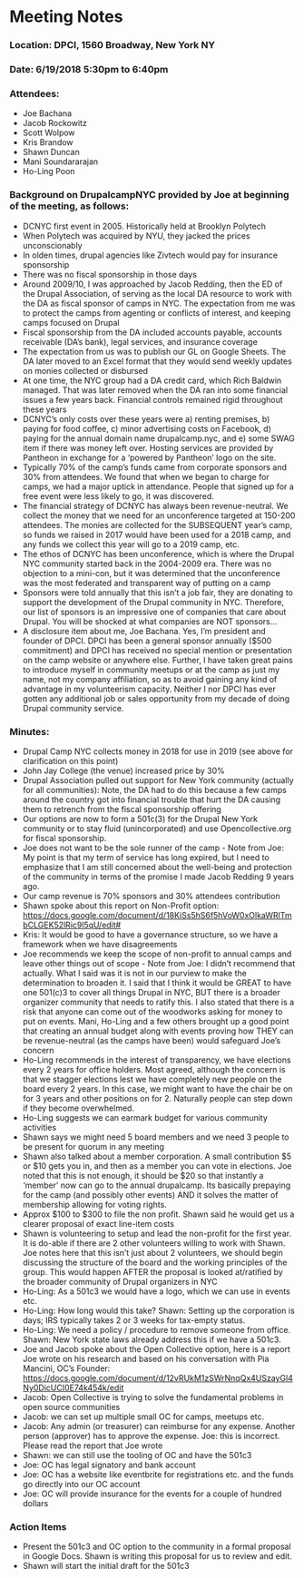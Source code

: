 # Meeting Notes

### Location: DPCI, 1560 Broadway, New York NY

### Date: 6/19/2018 5:30pm to 6:40pm

### Attendees:

* Joe Bachana
* Jacob Rockowitz
* Scott Wolpow
* Kris Brandow
* Shawn Duncan
* Mani Soundararajan
* Ho-Ling Poon

### Background on DrupalcampNYC provided by Joe at beginning of the meeting, as follows:

* DCNYC first event in 2005. Historically held at Brooklyn Polytech
* When Polytech was acquired by NYU, they jacked the prices unconscionably
* In olden times, drupal agencies like Zivtech would pay for insurance sponsorship
* There was no fiscal sponsorship in those days
* Around 2009/10, I was approached by Jacob Redding, then the ED of the Drupal Association, of serving as the local DA resource to work with the DA as fiscal sponsor of camps in NYC. The expectation from me was to protect the camps from agenting or conflicts of interest, and keeping camps focused on Drupal
* Fiscal sponsorship from the DA included accounts payable, accounts receivable (DA’s bank), legal services, and insurance coverage
* The expectation from us was to publish our GL on Google Sheets. The DA later moved to an Excel format that they would send weekly updates on monies collected or disbursed
* At one time, the NYC group had a DA credit card, which Rich Baldwin managed. That was later removed when the DA ran into some financial issues a few years back. Financial controls remained rigid throughout these years
* DCNYC’s only costs over these years were a) renting premises, b) paying for food coffee, c) minor advertising costs on Facebook, d) paying for the annual domain name drupalcamp.nyc, and e) some SWAG item if there was money left over. Hosting services are provided by Pantheon in exchange for a ‘powered by Pantheon’ logo on the site.
* Typically 70% of the camp’s funds came from corporate sponsors and 30% from attendees. We found that when we began to charge for camps, we had a major uptick in attendance. People that signed up for a free event were less likely to go, it was discovered.
* The financial strategy of DCNYC has always been revenue-neutral. We collect the money that we need for an unconference targeted at 150-200 attendees. The monies are collected for the SUBSEQUENT year’s camp, so funds we raised in 2017 would have been used for a 2018 camp, and any funds we collect this year will go to a 2019 camp, etc.
* The ethos of DCNYC has been unconference, which is where the Drupal NYC community started back in the 2004-2009 era. There was no objection to a mini-con, but it was determined that the unconference was the most federated and transparent way of putting on a camp
* Sponsors were told annually that this isn’t a job fair, they are donating to support the development of the Drupal community in NYC. Therefore, our list of sponsors is an impressive one of companies that care about Drupal. You will be shocked at what companies are NOT sponsors…
* A disclosure item about me, Joe Bachana. Yes, I’m president and founder of DPCI. DPCI has been a general sponsor annually ($500 commitment) and DPCI has received no special mention or presentation on the camp website or anywhere else. Further, I have taken great pains to introduce myself in community meetups or at the camp as just my name, not my company affiliation, so as to avoid gaining any kind of advantage in my volunteerism capacity. Neither I nor DPCI has ever gotten any additional job or sales opportunity from my decade of doing Drupal community service.

### Minutes:
* Drupal Camp NYC collects money in 2018 for use in 2019 (see above for clarification on this point)
* John Jay College (the venue) increased price by 30%
* Drupal Association pulled out support for New York community (actually for all communities): Note, the DA had to do this because a few camps around the country got into financial trouble that hurt the DA causing them to retrench from the fiscal sponsorship offering
* Our options are now to form a 501c(3) for the Drupal New York community or to stay fluid (unincorporated) and use Opencollective.org for fiscal sponsorship.
* Joe does not want to be the sole runner of the camp - Note from Joe: My point is that my term of service has long expired, but I need to emphasize that I am still concerned about the well-being and protection of the community in terms of the promise I made Jacob Redding 9 years ago.
* Our camp revenue is 70% sponsors and 30% attendees contribution
* Shawn spoke about this report on Non-Profit option: https://docs.google.com/document/d/18KiSs5hS6f5hVoW0xOlkaWRlTmbCLGEK52lRic9l5qU/edit#
* Kris: It would be good to have a governance structure, so we have a framework when we have disagreements
* Joe recommends we keep the scope of non-profit to annual camps and leave other things out of scope - Note from Joe: I didn’t recommend that actually. What I said was it is not in our purview to make the determination to broaden it. I said that I think it would be GREAT to have one 501(c)3 to cover all things Drupal in NYC, BUT there is a broader organizer community that needs to ratify this. I also stated that there is a risk that anyone can come out of the woodworks asking for money to put on events. Mani, Ho-Ling and a few others brought up a good point that creating an annual budget along with events proving how THEY can be revenue-neutral (as the camps have been) would safeguard Joe’s concern
* Ho-Ling recommends in the interest of transparency, we have elections every 2 years for office holders. Most agreed, although the concern is that we stagger elections lest we have completely new people on the board every 2 years. In this case, we might want to have the chair be on for 3 years and other positions on for 2. Naturally people can step down if they become overwhelmed.
* Ho-Ling suggests we can earmark budget for various community activities
* Shawn says we might need 5 board members and we need 3 people to be present for quorum in any meeting
* Shawn also talked about a member corporation. A small contribution $5 or $10 gets you in, and then as a member you can vote in elections. Joe noted that this is not enough, it should be $20 so that instantly a ‘member’ now can go to the annual drupalcamp. Its basically prepaying for the camp (and possibly other events) AND it solves the matter of membership allowing for voting rights.
* Approx $100 to $300 to file the non profit. Shawn said he would get us a clearer proposal of exact line-item costs
* Shawn is volunteering to setup and lead the non-profit for the first year. It is do-able if there are 2 other volunteers willing to work with Shawn. Joe notes here that this isn’t just about 2 volunteers, we should begin discussing the structure of the board and the working principles of the group. This would happen AFTER the proposal is looked at/ratified by the broader community of Drupal organizers in NYC
* Ho-Ling: As a 501c3 we would have a logo, which we can use in events etc.
* Ho-Ling: How long would this take? Shawn: Setting up the corporation is days; IRS typically takes 2 or 3 weeks for tax-empty status.
* Ho-Ling: We need a policy / procedure to remove someone from office. Shawn: New York state laws already address this if we have a 501c3.
* Joe and Jacob spoke about the Open Collective option, here is a report Joe wrote on his research and based on his conversation with Pia Mancini, OC’s Founder: https://docs.google.com/document/d/12vRUkM1zSWrNnqQx4USzayGl4Ny0DicUCI0E74k454k/edit
* Jacob: Open Collective is trying to solve the fundamental problems in open source communities
* Jacob: we can set up multiple small OC for camps, meetups etc.
* Jacob: Any admin (or treasurer) can reimburse for any expense. Another person (approver) has to approve the expense.  Joe: this is incorrect. Please read the report that Joe wrote
* Shawn: we can still use the tooling of OC and have the 501c3
* Joe: OC has legal signatory and bank account
* Joe: OC has a website like eventbrite for registrations etc. and the funds go directly into our OC account
* Joe: OC will provide insurance for the events for a couple of hundred dollars

### Action Items
* Present the 501c3 and OC option to the community in a formal proposal in Google Docs. Shawn is writing this proposal for us to review and edit.
* Shawn will start the initial draft for the 501c3
